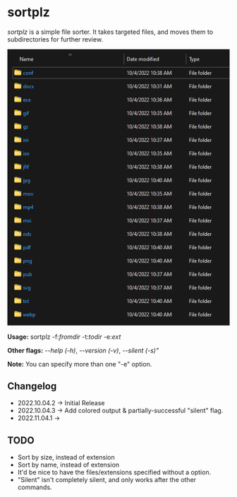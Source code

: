 # sortplz

_sortplz_ is a simple file sorter. It takes targeted files, and moves them to subdirectories for further review.

![Alt text](example_output.png "Example of output")

**Usage:** sortplz -f:_fromdir_ -t:_todir_ -e:_ext_

**Other flags:** _--help (-h)_, _--version (-v)_, _--silent (-s)"_

**Note:** You can specify more than one "-e" option.

## Changelog

- 2022.10.04.2 -> Initial Release
- 2022.10.04.3 -> Add colored output & partially-successful "silent" flag.
- 2022.11.04.1 -> 

## TODO

- Sort by size, instead of extension
- Sort by name, instead of extension
- It'd be nice to have the files/extensions specified without a option.
- "Silent" isn't completely silent, and only works after the other commands.
